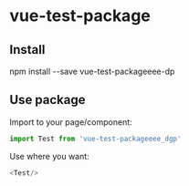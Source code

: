 # vue-test-package

## Install

npm install --save vue-test-packageeee-dp


## Use package

Import to your page/component: 

```js
import Test from 'vue-test-packageeee_dgp'
```

Use where you want:

```js
<Test/>
```
